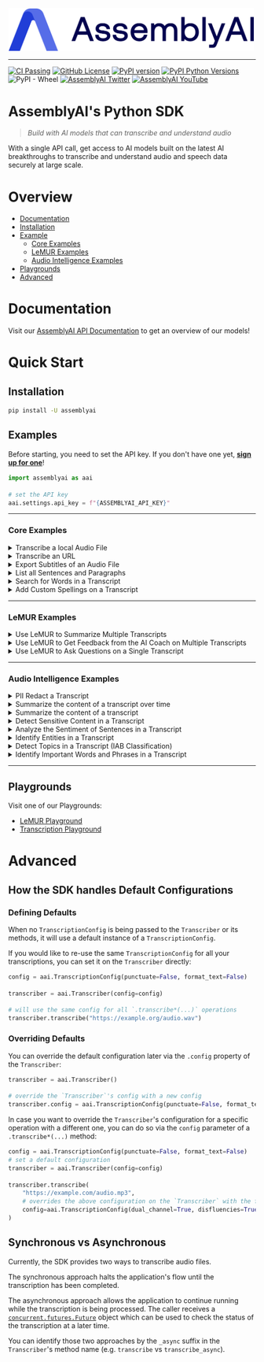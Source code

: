 <img src="https://github.com/AssemblyAI/assemblyai-python-sdk/blob/master/assemblyai.png?raw=true" width="500"/>

---

[![CI Passing](https://github.com/AssemblyAI/assemblyai-python-sdk/actions/workflows/test.yml/badge.svg)](https://github.com/AssemblyAI/assemblyai-python-sdk/actions/workflows/test.yml)
[![GitHub License](https://img.shields.io/github/license/AssemblyAI/assemblyai-python-sdk)](https://github.com/AssemblyAI/assemblyai-python-sdk/blob/master/LICENSE)
[![PyPI version](https://badge.fury.io/py/assemblyai.svg)](https://badge.fury.io/py/assemblyai)
[![PyPI Python Versions](https://img.shields.io/pypi/pyversions/assemblyai)](https://pypi.python.org/pypi/assemblyai/)
![PyPI - Wheel](https://img.shields.io/pypi/wheel/assemblyai)
[![AssemblyAI Twitter](https://img.shields.io/twitter/follow/AssemblyAI?label=%40AssemblyAI&style=social)](https://twitter.com/AssemblyAI)
[![AssemblyAI YouTube](https://img.shields.io/youtube/channel/subscribers/UCtatfZMf-8EkIwASXM4ts0A)](https://www.youtube.com/@AssemblyAI)

# AssemblyAI's Python SDK

> _Build with AI models that can transcribe and understand audio_

With a single API call, get access to AI models built on the latest AI breakthroughs to transcribe and understand audio and speech data securely at large scale.

# Overview

- [Documentation](#documentation)
- [Installation](#installation)
- [Example](#examples)
  - [Core Examples](#core-examples)
  - [LeMUR Examples](#lemur-examples)
  - [Audio Intelligence Examples](#audio-intelligence-examples)
- [Playgrounds](#playgrounds)
- [Advanced](#advanced-todo)

# Documentation

Visit our [AssemblyAI API Documentation](https://www.assemblyai.com/docs) to get an overview of our models!

# Quick Start

## Installation

```bash
pip install -U assemblyai
```

## Examples

Before starting, you need to set the API key. If you don't have one yet, [**sign up for one**](https://www.assemblyai.com/dashboard/signup)!

```python
import assemblyai as aai

# set the API key
aai.settings.api_key = f"{ASSEMBLYAI_API_KEY}"
```

---

### **Core Examples**

<details>
  <summary>Transcribe a local Audio File</summary>

```python
import assemblyai as aai

transcriber = aai.Transcriber()
transcript = transcriber.transcribe("./my-local-audio-file.wav")

print(transcript.text)
```

</details>

<details>
  <summary>Transcribe an URL</summary>

```python
import assemblyai as aai

transcriber = aai.Transcriber()
transcript = transcriber.transcribe("https://example.org/audio.mp3")

print(transcript.text)
```

</details>

<details>
  <summary>Export Subtitles of an Audio File</summary>

```python
import assemblyai as aai

transcriber = aai.Transcriber()
transcript = transcriber.transcribe("https://example.org/audio.mp3")

# in SRT format
print(transcript.export_subtitles_srt())

# in VTT format
print(transcript.export_subtitles_vtt())
```

</details>

<details>
  <summary>List all Sentences and Paragraphs</summary>

```python
import assemblyai as aai

transcriber = aai.Transcriber()
transcript = transcriber.transcribe("https://example.org/audio.mp3")

sentences = transcript.get_sentences()
for sentence in sentences:
  print(sentence.text)

paragraphs = transcript.get_paragraphs()
for paragraph in paragraphs:
  print(paragraph.text)
```

</details>

<details>
  <summary>Search for Words in a Transcript</summary>

```python
import assemblyai as aai

transcriber = aai.Transcriber()
transcript = transcriber.transcribe("https://example.org/audio.mp3")

matches = transcript.word_search(["price", "product"])

for match in matches:
  print(f"Found '{match.text}' {match.count} times in the transcript")
```

</details>

<details>
  <summary>Add Custom Spellings on a Transcript</summary>

```python
import assemblyai as aai

config = aai.TranscriptionConfig()
config.set_custom_spelling(
  {
    "Kubernetes": ["k8s"],
    "SQL": ["Sequel"],
  }
)

transcriber = aai.Transcriber()
transcript = transcriber.transcribe("https://example.org/audio.mp3", config)

print(transcript.text)
```

</details>

---

### **LeMUR Examples**

<details>
  <summary>Use LeMUR to Summarize Multiple Transcripts</summary>

```python
import assemblyai as aai

transcriber = aai.Transcriber()
transcript_group = transcriber.transcribe_group(
    [
        "https://example.org/customer1.mp3",
        "https://example.org/customer2.mp3",
    ],
)

summary = transcript_group.lemur.summarize(context="Customers asking for cars", answer_format="TLDR")

print(summary)
```

</details>

<details>
  <summary>Use LeMUR to Get Feedback from the AI Coach on Multiple Transcripts</summary>

```python
import assemblyai as aai

transcriber = aai.Transcriber()
transcript_group = transcriber.transcribe_group(
    [
        "https://example.org/interviewee1.mp3",
        "https://example.org/interviewee2.mp3",
    ],
)

feedback = transcript_group.lemur.ask_coach(context="Who was the best interviewee?")

print(feedback)
```

</details>

<details>
  <summary>Use LeMUR to Ask Questions on a Single Transcript</summary>

```python
import assemblyai as aai

transcriber = aai.Transcriber()
transcript = transcriber.transcribe("https://example.org/customer.mp3")

# ask some questions
questions = [
    aai.LemurQuestion(question="What car was the customer interested in?"),
    aai.LemurQuestion(question="What price range is the customer looking for?"),
]

results = transcript.lemur.question(questions)

for result in result:
    print(f"Question: {result.question}")
    print(f"Answer: {result.answer}")
```

</details>

---

### **Audio Intelligence Examples**

<details>
  <summary>PII Redact a Transcript</summary>

```python
import assemblyai as aai

config = aai.TranscriptionConfig()
config.set_pii_redact(
  # What should be redacted
  policies=[
      aai.PIIRedactionPolicy.credit_card_number,
      aai.PIIRedactionPolicy.email_address,
      aai.PIIRedactionPolicy.location,
      aai.PIIRedactionPolicy.person_name,
      aai.PIIRedactionPolicy.phone_number,
  ],
  # How it should be redacted
  substitution=aai.PIISubstitutionPolicy.hash,
)

transcriber = aai.Transcriber()
transcript = transcriber.transcribe("https://example.org/audio.mp3", config)
```

</details>
<details>
  <summary>Summarize the content of a transcript over time</summary>

```python
import assemblyai as aai

transcriber = aai.Transcriber()
transcript = transcriber.transcribe(
  "https://example.org/audio.mp3",
  config=aai.TranscriptionConfig(auto_chapters=True)
)

for chapter in transcript.chapters:
  print(f"Summary: {chapter.summary}")  # A one paragraph summary of the content spoken during this timeframe
  print(f"Start: {chapter.start}, End: {chapter.end}")  # Timestamps (in milliseconds) of the chapter
  print(f"Healine: {chapter.headline}")  # A single sentence summary of the content spoken during this timeframe
  print(f"Gist: {chapter.gist}")  # An ultra-short summary, just a few words, of the content spoken during this timeframe
```

[Read more about auto chapters here.](https://www.assemblyai.com/docs/Models/auto_chapters)

</details>

<details>
  <summary>Summarize the content of a transcript</summary>

```python
import assemblyai as aai

transcriber = aai.Transcriber()
transcript = transcriber.transcribe(
  "https://example.org/audio.mp3",
  config=aai.TranscriptionConfig(summarization=True)
)

print(transcript.summary)
```

By default, the summarization model will be `informative` and the summarization type will be `bullets`. [Read more about summarization models and types here](https://www.assemblyai.com/docs/Models/summarization#types-and-models).

To change the model and/or type, pass additional parameters to the `TranscriptionConfig`:

```python
config=aai.TranscriptionConfig(
  summarization=True,
  summary_model=aai.SummarizationModel.catchy,
  summary_type=aai.SummarizationType.headline
)
```

</details>
<details>
  <summary>Detect Sensitive Content in a Transcript</summary>

```python
import assemblyai as aai

transcriber = aai.Transcriber()
transcript = transcriber.transcribe(
  "https://example.org/audio.mp3",
  config=aai.TranscriptionConfig(content_safety=True)
)


# Get the parts of the transcript which were flagged as sensitive
for result in transcript.content_safety_labels.results:
  print(result.text)  # sensitive text snippet
  print(result.timestamp.start)
  print(result.timestamp.end)

  for label in result.labels:
    print(label.label)  # content safety category
    print(label.confidence) # model's confidence that the text is in this category
    print(label.severity) # severity of the text in relation to the category

# Get the confidence of the most common labels in relation to the entire audio file
for label, confidence in transcript.content_safety_labels.summary.items():
  print(f"{confidence * 100}% confident that the audio contains {label}")

# Get the overall severity of the most common labels in relation to the entire audio file
for label, severity_confidence in transcript.content_safety_labels.severity_score_summary.items():
  print(f"{severity_confidence.low * 100}% confident that the audio contains low-severity {label}")
  print(f"{severity_confidence.medium * 100}% confident that the audio contains mid-severity {label}")
  print(f"{severity_confidence.high * 100}% confident that the audio contains high-severity {label}")

```

[Read more about the content safety categories.](https://www.assemblyai.com/docs/Models/content_moderation#all-labels-supported-by-the-model)

By default, the content safety model will only include labels with a confidence greater than 0.5 (50%). To change this, pass `content_safety_confidence` (as an integer percentage between 25 and 100, inclusive) to the `TranscriptionConfig`:

```python
config=aai.TranscriptionConfig(
  content_safety=True,
  content_safety_confidence=80,  # only include labels with a confidence greater than 80%
)
```

</details>
<details>
  <summary>Analyze the Sentiment of Sentences in a Transcript</summary>

```python
import assemblyai as aai

transcriber = aai.Transcriber()
transcript = transcriber.transcribe(
  "https://example.org/audio.mp3",
  config=aai.TranscriptionConfig(sentiment_analysis=True)
)

for sentiment_result in transcript.sentiment_analysis_results:
  print(sentiment_result.text)
  print(sentiment_result.sentiment)  # POSITIVE, NEUTRAL, or NEGATIVE
  print(sentiment_result.confidence)
  print(f"Timestamp: {sentiment_result.timestamp.start} - {sentiment_result.timestamp.end}")
```

If `speaker_labels` is also enabled, then each sentiment analysis result will also include a `speaker` field.

```python
# ...

config = aai.TranscriptionConfig(sentiment_analysis=True, speaker_labels=True)

# ...

for sentiment_result in transcript.sentiment_analysis_results:
  print(sentiment_result.speaker)
```

[Read more about sentiment analysis here.](https://www.assemblyai.com/docs/Models/sentiment_analysis)

</details>
<details>
  <summary>Identify Entities in a Transcript</summary>

```python
import assemblyai as aai

transcriber = aai.Transcriber()
transcript = transcriber.transcribe(
  "https://example.org/audio.mp3",
  config=aai.TranscriptionConfig(entity_detection=True)
)

for entity in transcript.entities:
  print(entity.text) # i.e. "Dan Gilbert"
  print(entity.type) # i.e. EntityType.person
  print(f"Timestamp: {entity.start} - {entity.end}")
```

[Read more about entity detection here.](https://www.assemblyai.com/docs/Models/entity_detection)

</details>
<details>
  <summary>Detect Topics in a Transcript (IAB Classification)</summary>

```python
import assemblyai as aai

transcriber = aai.Transcriber()
transcript = transcriber.transcribe(
  "https://example.org/audio.mp3",
  config=aai.TranscriptionConfig(iab_categories=True)
)

# Get the parts of the transcript that were tagged with topics
for result in transcript.iab_categories.results:
  print(result.text)
  print(f"Timestamp: {result.timestamp.start} - {result.timestamp.end}")
  for label in result.labels:
    print(label.label)  # topic
    print(label.relevance)  # how relevant the label is for the portion of text

# Get a summary of all topics in the transcript
for label, relevance in transcript.iab_categories.summary.items():
  print(f"Audio is {relevance * 100}% relevant to {label}")
```

[Read more about IAB classification here.](https://www.assemblyai.com/docs/Models/iab_classification)

</details>
<details>
  <summary>Identify Important Words and Phrases in a Transcript</summary>

```python
import assemblyai as aai

transcriber = aai.Transcriber()
transcript = transcriber.transcribe(
  "https://example.org/audio.mp3",
  config=aai.TranscriptionConfig(auto_highlights=True)
)

for result in transcript.auto_highlights_result.results:
  print(result.text) # the important phrase
  print(result.rank) # relevancy of the phrase
  print(result.count) # number of instances of the phrase
  for timestamp in result.timestamps:
    print(f"Timestamp: {timestamp.start} - {timestamp.end}")

```

[Read more about auto highlights here.](https://www.assemblyai.com/docs/Models/key_phrases)

</details>

---

## Playgrounds

Visit one of our Playgrounds:

- [LeMUR Playground](https://www.assemblyai.com/playground/v2/source)
- [Transcription Playground](https://www.assemblyai.com/playground)

# Advanced

## How the SDK handles Default Configurations

### Defining Defaults

When no `TranscriptionConfig` is being passed to the `Transcriber` or its methods, it will use a default instance of a `TranscriptionConfig`.

If you would like to re-use the same `TranscriptionConfig` for all your transcriptions,
you can set it on the `Transcriber` directly:

```python
config = aai.TranscriptionConfig(punctuate=False, format_text=False)

transcriber = aai.Transcriber(config=config)

# will use the same config for all `.transcribe*(...)` operations
transcriber.transcribe("https://example.org/audio.wav")
```

### Overriding Defaults

You can override the default configuration later via the `.config` property of the `Transcriber`:

```python
transcriber = aai.Transcriber()

# override the `Transcriber`'s config with a new config
transcriber.config = aai.TranscriptionConfig(punctuate=False, format_text=False)
```

In case you want to override the `Transcriber`'s configuration for a specific operation with a different one, you can do so via the `config` parameter of a `.transcribe*(...)` method:

```python
config = aai.TranscriptionConfig(punctuate=False, format_text=False)
# set a default configuration
transcriber = aai.Transcriber(config=config)

transcriber.transcribe(
    "https://example.com/audio.mp3",
    # overrides the above configuration on the `Transcriber` with the following
    config=aai.TranscriptionConfig(dual_channel=True, disfluencies=True)
)
```

## Synchronous vs Asynchronous

Currently, the SDK provides two ways to transcribe audio files.

The synchronous approach halts the application's flow until the transcription has been completed.

The asynchronous approach allows the application to continue running while the transcription is being processed. The caller receives a [`concurrent.futures.Future`](https://docs.python.org/3/library/concurrent.futures.html) object which can be used to check the status of the transcription at a later time.

You can identify those two approaches by the `_async` suffix in the `Transcriber`'s method name (e.g. `transcribe` vs `transcribe_async`).
